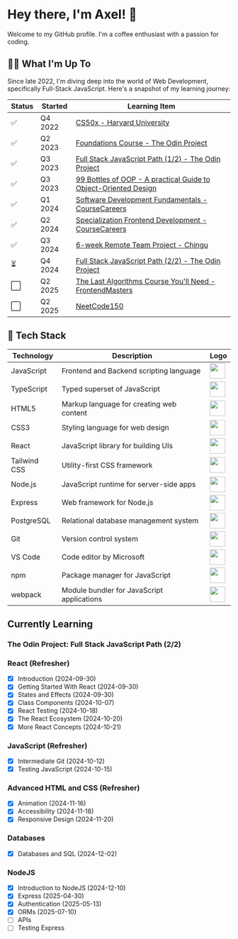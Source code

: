 # Hey there, I'm Axel! 👋

Welcome to my GitHub profile. I'm a coffee enthusiast with a passion for coding.

## 🧑‍💻 What I'm Up To

Since late 2022, I'm diving deep into the world of Web Development, specifically Full-Stack JavaScript. Here's a snapshot of my learning journey:

| Status | Started    | Learning Item                                                                                                                 |
|--------|------------|-----------------------------------------------------------------------------------------------------------------------------|
| ✅     | Q4 2022     | [CS50x - Harvard University](https://cs50.harvard.edu/x/2022/)                                                             |
| ✅     | Q2 2023     | [Foundations Course - The Odin Project](https://www.theodinproject.com/paths/foundations/courses/foundations)              |
| ✅     | Q3 2023     | [Full Stack JavaScript Path (1/2) - The Odin Project](https://www.theodinproject.com/paths/full-stack-javascript)          |
| ✅     | Q3 2023     | [99 Bottles of OOP - A practical Guide to Object-Oriented Design](https://sandimetz.com/99bottles)                         |
| ✅     | Q1 2024     | [Software Development Fundamentals - CourseCareers](https://coursecareers.com/courses/explore/software-dev-fundamentals)   |
| ✅     | Q2 2024     | [Specialization Frontend Development - CourseCareers](https://coursecareers.com/courses/explore/software-dev-fundamentals) |
| ✅     | Q3 2024     | [6-week Remote Team Project - Chingu](https://www.chingu.io/howItWorks)                                                    |
| ⏳     | Q4 2024     | [Full Stack JavaScript Path (2/2) - The Odin Project](https://www.theodinproject.com/paths/full-stack-javascript)          |
| ⬜     | Q2 2025     | [The Last Algorithms Course You'll Need - FrontendMasters](https://frontendmasters.com/courses/algorithms/)                |
| ⬜     | Q2 2025     | [NeetCode150](https://neetcode.io/)                                                                                        |

## 🧱 Tech Stack

| Technology       | Description                                  | Logo                                                                                   |
|------------------|----------------------------------------------|----------------------------------------------------------------------------------------|
| JavaScript       | Frontend and Backend scripting language      | <img src="https://www.svgrepo.com/show/303206/javascript-logo.svg" width="35">         |
| TypeScript       | Typed superset of JavaScript                 | <img src="https://www.svgrepo.com/show/374146/typescript-official.svg" width="35">     |
| HTML5            | Markup language for creating web content     | <img src="https://www.svgrepo.com/show/452228/html-5.svg" width="35">                  |
| CSS3             | Styling language for web design              | <img src="https://www.svgrepo.com/show/452185/css-3.svg" width="35">                   |
| React            | JavaScript library for building UIs          | <img src="https://www.svgrepo.com/show/452092/react.svg" width="35">                   |
| Tailwind CSS     | Utility-first CSS framework                  | <img src="https://www.svgrepo.com/show/374118/tailwind.svg" width="35">                |
| Node.js          | JavaScript runtime for server-side apps      | <img src="https://www.svgrepo.com/show/354119/nodejs-icon.svg" width="35">             |
| Express          | Web framework for Node.js                    | <img src="https://www.svgrepo.com/show/330398/express.svg" width="35">                 |
| PostgreSQL       | Relational database management system        | <img src="https://www.svgrepo.com/show/354200/postgresql.svg" width="35">         |
| Git              | Version control system                       | <img src="https://www.svgrepo.com/show/303548/git-icon-logo.svg" width="35">           |
| VS Code          | Code editor by Microsoft                     | <img src="https://www.svgrepo.com/show/303535/visual-studio-code-logo.svg" width="35"> |
| npm              | Package manager for JavaScript               | <img src="https://www.svgrepo.com/show/452077/npm.svg" width="35">                     |
| webpack          | Module bundler for JavaScript applications   | <img src="https://www.svgrepo.com/show/354552/webpack.svg" width="35">                 |

## Currently Learning

### The Odin Project: Full Stack JavaScript Path (2/2)

### React (Refresher)
- [x] Introduction (2024-09-30)
- [x] Getting Started With React (2024-09-30)
- [x] States and Effects (2024-09-30)
- [x] Class Components (2024-10-07)
- [x] React Testing (2024-10-18)
- [x] The React Ecosystem (2024-10-20)
- [x] More React Concepts (2024-10-21)

### JavaScript (Refresher)
- [x] Intermediate Git (2024-10-12)
- [x] Testing JavaScript (2024-10-15)

### Advanced HTML and CSS (Refresher)
- [x] Animation (2024-11-16)
- [x] Accessibility (2024-11-18)
- [x] Responsive Design (2024-11-20)

### Databases
- [x] Databases and SQL (2024-12-02)

### NodeJS
- [x] Introduction to NodeJS (2024-12-10)
- [x] Express (2025-04-30)
- [x] Authentication (2025-05-13)
- [x] ORMs (2025-07-10)
- [ ] APIs
- [ ] Testing Express

<!-- Feel free to check out the repositories for more details about my projects and progress! -->
